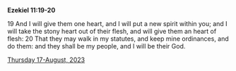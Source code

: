 **Ezekiel 11:19-20**

19 And I will give them one heart, and I will put a new spirit within you; and I will take the stony heart out of their flesh, and will give them an heart of flesh: 20 That they may walk in my statutes, and keep mine ordinances, and do them: and they shall be my people, and I will be their God.

[Thursday 17-August, 2023](https://getbible.net/kjv/Ezekiel/11/19-20)
